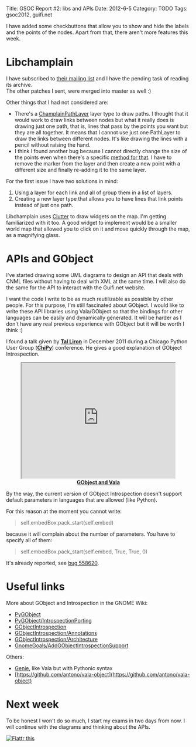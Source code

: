 Title: GSOC Report #2: libs and APIs
Date: 2012-6-5
Category: TODO
Tags: gsoc2012, guifi.net

I have added some checkbuttons that allow you to show and hide the labels and the points of the nodes. Apart from that, there aren't more
features this week.

# Libchamplain

I have subscribed to [their mailing list](https://mail.gnome.org/archives/libchamplain-list/) and I have the pending task of reading its
archive.  
The other patches I sent, were merged into master as well :)

Other things that I had not considered are:

-   There's a [ChamplainPathLayer](http://developer.gnome.org/libchamplain/unstable/ChamplainPathLayer.html) layer type to draw paths. I
    thought that it would work to draw links between nodes but what it really does is drawing just one path, that is, lines that pass by the
    points you want but they are all together. It means that I cannot use just one PathLayer to draw the links between different nodes. It's
    like drawing the lines with a pencil without raising the hand.
-   I think I found another bug because I cannot directly change the size of the points even when there's a specific [method for
    that](http://developer.gnome.org/libchamplain/unstable/ChamplainPoint.html#champlain-point-set-size). I have to remove the marker from
    the layer and then create a new point with a different size and finally re-adding it to the same layer.

For the first issue I have two solutions in mind:

1.  Using a layer for each link and all of group them in a list of layers.
2.  Creating a new layer type that allows you to have lines that link points instead of just one path.

Libchamplain uses [Clutter](http://www.clutter-project.org/) to draw widgets on the map. I'm getting familiarized with it too. A good widget
to implement would be a smaller world map that allowed you to click on it and move quickly through the map, as a magnifying glass.

# APIs and GObject

I've started drawing some UML diagrams to design an API that deals with CNML files without having to deal with XML at the same time. I will
also do the same for the API to interact with the Guifi.net website.

I want the code I write to be as much reutilizable as possible by other people. For this purpose, I'm still fascinated about GObject. I
would like to write these API libraries using Vala/GObject so that the bindings for other languages can be easily and dynamically generated.
It will be harder as I don't have any real previous experience with GObject but it will be worth I think :)

I found a talk given by [**Tal Liron**](http://emblemparade.net/) in December 2011 during a Chicago Python User Group
([**ChiPy**](http://chipy.org/)) conference. He gives a good explanation of GObject Introspection.


<p style="text-align: center; "><iframe allowfullscreen="" frameborder="1" height="315" src="https://www.youtube.com/embed/6QrGmA_RR4E" width="420"></iframe><br /><a href="https://www.youtube.com/watch?v=6QrGmA_RR4E"><strong>GObject and Vala</strong></a></p>  

By the way, the current version of GObject Introspection doesn't support default parameters in languages that are allowed (like Python).

For this reason at the moment you cannot write:

> self.embedBox.pack\_start(self.embed)

because it will complain about the number of parameters. You have to specify all of them:

> self.embedBox.pack\_start(self.embed, True, True, 0)

It's already reported, see [bug 558620](https://bugzilla.gnome.org/show_bug.cgi?id=558620).

# Useful links

More about GObject and Introspection in the GNOME Wiki:

-   [PyGObject](https://live.gnome.org/PyGObject)
-   [PyGObject/IntrospectionPorting](https://live.gnome.org/PyGObject/IntrospectionPorting)
-   [GObjectIntrospection](https://live.gnome.org/GObjectIntrospection)
-   [GObjectIntrospection/Annotations](https://live.gnome.org/GObjectIntrospection/Annotations)
-   [GObjectIntrospection/Architecture](http://live.gnome.org/GObjectIntrospection/Architecture)
-   [GnomeGoals/AddGObjectIntrospectionSupport](https://live.gnome.org/GnomeGoals/AddGObjectIntrospectionSupport)

Others:

-   [Genie](https://live.gnome.org/Genie), like Vala but with Pythonic syntax
-   [https://github.com/antono/vala-object](https://github.com/antono/vala-object)

# Next week

To be honest I won't do so much, I start my exams in two days from now. I will continue with the diagrams and thinking about the APIs.

[![Flattr
this](http://api.flattr.com/button/flattr-badge-large.png "Flattr this")](http://flattr.com/thing/712478/GSOC-Report-2-libs-and-APIs)
